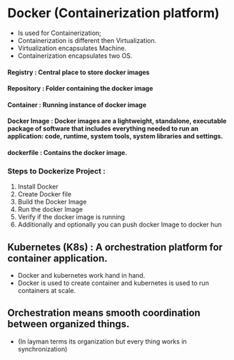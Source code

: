 # Docker (Containerization platform) 
* Is used for Containerization;
* Containerization is different then Virtualization.
* Virtualization encapsulates Machine.
* Containerization encapsulates two OS.

#### Registry : Central place to store docker images
#### Repository : Folder containing the docker image
#### Container : Running instance of docker image 
#### Docker Image : Docker images are a lightweight, standalone, executable package of software that includes everything needed to run an application: code, runtime, system tools, system libraries and settings. 
#### dockerfile : Contains the docker image.


### Steps to Dockerize Project :
1) Install Docker 
2) Create Docker file 
3) Build the Docker Image
4) Run the docker Image 
5) Verify if the docker image is running 
6) Additionally and optionally you can push docker Image to docker hun


## Kubernetes (K8s) : A orchestration platform for container application. 
* Docker and kubernetes work hand in hand.
* Docker is used to create container and kubernetes is used to run containers at scale.


## Orchestration means smooth coordination between organized things. 
* (In layman terms its organization but every thing works in synchronization) 

